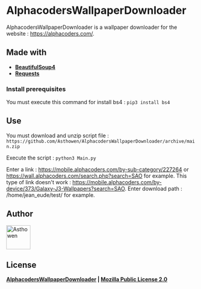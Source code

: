 # AlphacodersWallpaperDownloader
AlphacodersWallpaperDownloader is a wallpaper downloader for the website : https://alphacoders.com/.

## Made with

* [**BeautifulSoup4**](https://pypi.org/project/bs4/)
* [**Requests**](https://pypi.org/project/requests/)

### Install prerequisites
You must execute this command for install bs4 : `pip3 install bs4`

## Use
You must download and unzip script file : `https://github.com/Asthowen/AlphacodersWallpaperDownloader/archive/main.zip`

Execute the script : `python3 Main.py`

Enter a link : https://mobile.alphacoders.com/by-sub-category/227264 or https://wall.alphacoders.com/search.php?search=SAO for example. This type of link doesn't work : https://mobile.alphacoders.com/by-device/373/Galaxy-J3-Wallpapers?search=SAO.
Enter download path : /home/jean_eude/test/ for example.

## Author

[<img width="64" src="https://avatars3.githubusercontent.com/u/59535754?s=400&u=48aecdd175dd2dd8867ae063f1973b64d298220b&v=4" alt="Asthowen">](https://github.com/Asthowen)

## License

**[AlphacodersWallpaperDownloader](https://github.com/Asthowen/AlphacodersWallpaperDownloader) | [Mozilla Public License 2.0](https://github.com/Asthowen/AlphacodersWallpaperDownloader/blob/main/LICENSE)**